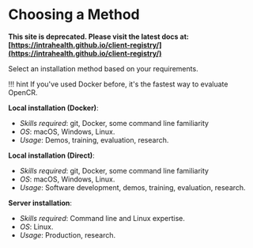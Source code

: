 # Choosing a Method

**This site is deprecated. Please visit the latest docs at:[https://intrahealth.github.io/client-registry/](https://intrahealth.github.io/client-registry/)**

Select an installation method based on your requirements.

!!! hint
    If you've used Docker before, it's the fastest way to evaluate OpenCR.

**Local installation (Docker)**: 

* *Skills required*: git, Docker, some command line familiarity
* *OS*: macOS, Windows, Linux. 
* *Usage*: Demos, training, evaluation, research.

**Local installation (Direct)**: 

* *Skills required*: git, Docker, some command line familiarity
* *OS*: macOS, Windows, Linux. 
* *Usage*: Software development, demos, training, evaluation, research.

**Server installation**: 

* *Skills required*: Command line and Linux expertise.
* *OS*: Linux. 
* *Usage*: Production, research.


